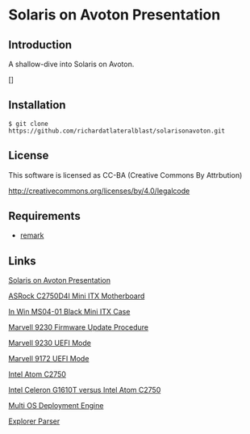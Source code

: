 # Solaris on Avoton Presentation

Introduction
------------

A shallow-dive into Solaris on Avoton.

[]

Installation
------------

```
$ git clone https://github.com/richardatlateralblast/solarisonavoton.git
```

License
-------

This software is licensed as CC-BA (Creative Commons By Attrbution)

http://creativecommons.org/licenses/by/4.0/legalcode

Requirements
------------

- [remark](https://github.com/gnab/remark)

Links
-----

<a href="https://github.com/richardatlateralblast/solarisonavoton">Solaris on Avoton Presentation</a>

<a href="http://www.asrockrack.com/general/productdetail.asp?Model=C2750D4I#Specifications">ASRock C2750D4I Mini ITX Motherboard</a>

<a href="http://www.in-win.com.tw/Server/zh/goods.php?act=view&id=IW-MS04-01">In Win MS04-01 Black Mini ITX Case</a> 

<a href="http://www.asrockrack.com/support/faq.asp?k=Marvell+9230+FW+update+Procedure">Marvell 9230 Firmware Update Procedure</a>

<a href="http://www.asrockrack.com/support/faq.asp?k=I+can%27t+see+Marvell+9230+option+ROM+when+I+select+Marvell+9230+UEFI+mode.+How+to+add+Marvell+9230+UEFI+option+ROM%3F">Marvell 9230 UEFI Mode</a>

<a href="http://www.asrockrack.com/support/faq.asp?k=I+can%27t+see+Marvell+9172+option+ROM+when+I+select+Marvell+9172+UEFI+mode.+How+to+add+Marvell+9172+UEFI+option+ROM%3F">Marvell 9172 UEFI Mode</a>

<a href="http://ark.intel.com/products/77987/Intel-Atom-Processor-C2750-4M-Cache-2_40-GHz">Intel Atom C2750</a>

<a href="http://cpuboss.com/cpus/Intel-Celeron-G1610T-vs-Intel-Atom-C2750">Intel Celeron G1610T versus Intel Atom C2750</a>

<a href="https://github.com/lateralblast/mode">Multi OS Deployment Engine</a>

<a href="https://github.com/lateralblast/parsec">Explorer Parser</a>